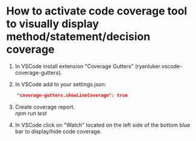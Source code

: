 # How to activate code coverage tool to visually display method/statement/decision coverage

1. In VSCode install extension "Coverage Gutters" (ryanluker.vscode-coverage-gutters).

2. In VSCode add to your settings.json:<br>
```json
    "coverage-gutters.showLineCoverage": true
```

3. Create coverage report.<br>
*npm run test*

4. In VSCode click on "Watch" located on the left side of the bottom blue bar to display/hide code coverage.
